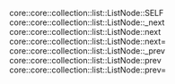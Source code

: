 core::core::collection::list::ListNode::SELF
core::core::collection::list::ListNode::_next
core::core::collection::list::ListNode::next
core::core::collection::list::ListNode::next=
core::core::collection::list::ListNode::_prev
core::core::collection::list::ListNode::prev
core::core::collection::list::ListNode::prev=
